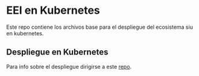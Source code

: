# EEI en Kubernetes

Este repo contiene los archivos base para el despliegue del ecosistema siu en kubernetes.

## Despliegue en Kubernetes

Para info sobre el despliegue dirigirse a este [repo](https://gitlab.siu.edu.ar/devops/k8s-deployments).